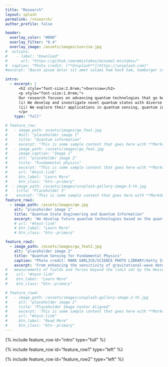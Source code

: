 ```yaml
---
title: "Research"
layout: splash
permalink: /research/
author_profile: false

header:
  overlay_color: "#000"
  overlay_filter: "0.4"
  overlay_image: /assets/images/sunrise.jpg
#  actions:
#    - label: "Download"
#      url: "https://github.com/mmistakes/minimal-mistakes/"
#  caption: "Photo credit: [**Unsplash**](https://unsplash.com)"
#excerpt: "Bacon ipsum dolor sit amet salami ham hock ham, hamburger corned beef short ribs kielbasa biltong t-bone drumstick tri-tip tail sirloin pork chop."

intro:
  - excerpt: |
      <h2 style="font-size:2.0rem;">Overview</h2>
      <p style="font-size:1.0rem;">
      Our research focuses on advancing quantum technologies that go beyond classical limits, spanning from fundamental principles to practical applications:<br>
      (i) We develop and investigate novel quantum states with diverse properties.<br>
      (ii) We explore their applications in quantum sensing, quantum information, and quantum metrology.
      </p>
    type: "full"

# feature_row:
#   - image_path: assets/images/gw_feat.jpg
#     #alt: "placeholder image 1"
#     title: "Quantum information"
#     excerpt: "This is some sample content that goes here with **Markdown** formatting."
#   - image_path: /assets/images/gw_feat.jpg
#     image_caption: "Image 1"
#     alt: "placeholder image 2"
#     title: "Fundamental physics"
#     excerpt: "This is some sample content that goes here with **Markdown** formatting."
#     url: "#test-link"
#     btn_label: "Learn More"
#     btn_class: "btn--primary"
#  - image_path: /assets/images/unsplash-gallery-image-3-th.jpg
#    title: "Placeholder 3"
#    excerpt: "This is some sample content that goes here with **Markdown** formatting."
feature_row1:
  - image_path: /assets/images/qm.jpg
    alt: "placeholder image 1"
    title: "Quantum State Engineering and Quantum Information"
    excerpt: 'We develop future quantum technologies based on the quantum states of light. Our work focuses on generating squeezed states, entangled photons, and non-Gaussian states for near-term applications in quantum information processing and learning, with the aim of breaking established limits and demonstrating quantum advantages in the communication and sensing of fields and forces.'
    # url: "#test-link"
    # btn_label: "Learn More"
    # btn_class: "btn--primary"

feature_row2:
  - image_path: /assets/images/gw_feat2.jpg
    alt: "placeholder image 2"
    title: "Quantum Sensing for Fundamental Physics"
    caption: "Photo credit: MARK GARLICK/SCIENCE PHOTO LIBRARY/Getty Images Plus"
    excerpt: 'From enhancing the sensitivity of gravitational-wave detectors to probing the interface between quantum mechanics and gravity, and extending to the search for dark matter, quantum sensing plays a crucial role in unlocking new frontiers in fundamental physics. These approaches employ unique quantum tools — including squeezing, entanglement, and photon counting — to achieve unprecedented instrumental sensitivity, paving the way toward addressing fundamental challenges, such as reconciling quantum mechanics with general relativity.'
#   measurements of fields and forces beyond the limit set by the Heisenberg uncertainty principle are among the experiments we perform.    
#    url: "#test-link"
#    btn_label: "Learn More"
#    btn_class: "btn--primary"

# feature_row4:
#   - image_path: /assets/images/unsplash-gallery-image-2-th.jpg
#     alt: "placeholder image 2"
#     title: "Placeholder Image Center Aligned"
#     excerpt: 'This is some sample content that goes here with **Markdown** formatting. Centered with `type="center"`'
#     url: "#test-link"
#     btn_label: "Read More"
#     btn_class: "btn--primary"
---
```


{% include feature_row id="intro" type="full" %}

{% include feature_row id="feature_row1" type="left" %}

{% include feature_row id="feature_row2" type="left" %}


<!--

{% include feature_row %}

{% include feature_row id="feature_row3" type="right" %}

{% include feature_row id="feature_row4" type="center" %}
-->